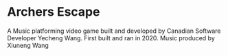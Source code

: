 # Archers Escape

A Music platforming video game built and developed by Canadian Software Developer Yecheng Wang. First built and ran in 2020.
Music produced by Xiuneng Wang

